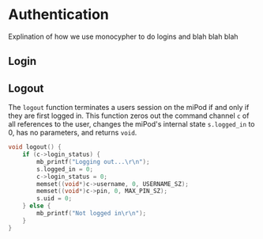 # Authentication

Explination of how we use monocypher to do logins and blah blah blah

## Login

## Logout
The ```logout``` function terminates a users session on the miPod if and only if they are first logged in. This function zeros out the command channel ```c``` of all references to the user, changes the miPod's internal state ```s.logged_in``` to 0, has no parameters, and returns ```void```.

```c
void logout() {
    if (c->login_status) {
        mb_printf("Logging out...\r\n");
        s.logged_in = 0;
        c->login_status = 0;
        memset((void*)c->username, 0, USERNAME_SZ);
        memset((void*)c->pin, 0, MAX_PIN_SZ);
        s.uid = 0;
    } else {
        mb_printf("Not logged in\r\n");
    }
}
```